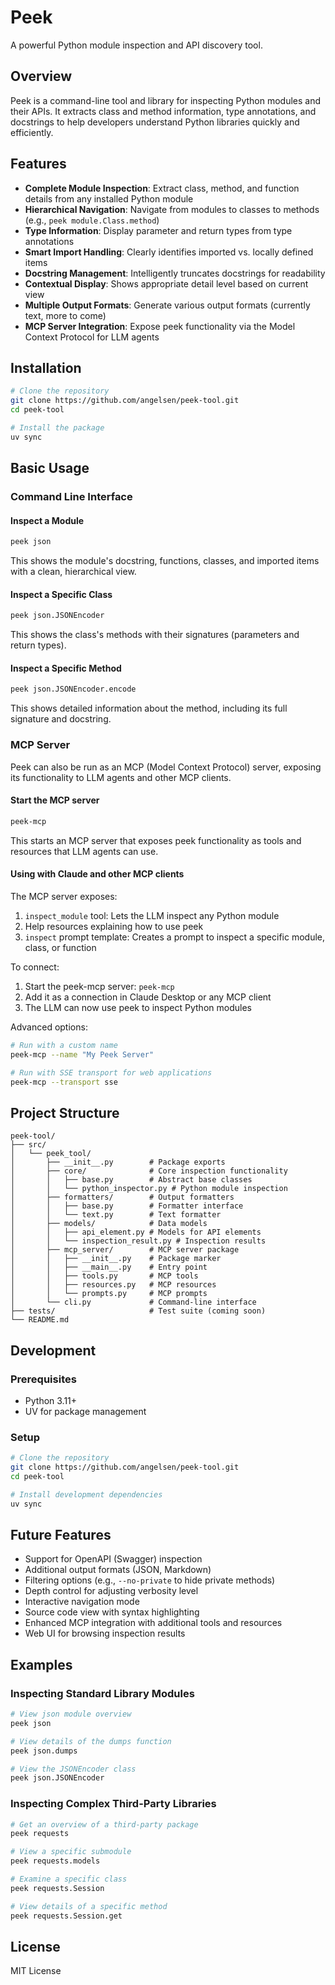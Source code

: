 # Peek

A powerful Python module inspection and API discovery tool.

## Overview

Peek is a command-line tool and library for inspecting Python modules and their APIs. It extracts class and method information, type annotations, and docstrings to help developers understand Python libraries quickly and efficiently.

## Features

- **Complete Module Inspection**: Extract class, method, and function details from any installed Python module
- **Hierarchical Navigation**: Navigate from modules to classes to methods (e.g., `peek module.Class.method`)
- **Type Information**: Display parameter and return types from type annotations
- **Smart Import Handling**: Clearly identifies imported vs. locally defined items
- **Docstring Management**: Intelligently truncates docstrings for readability
- **Contextual Display**: Shows appropriate detail level based on current view
- **Multiple Output Formats**: Generate various output formats (currently text, more to come)
- **MCP Server Integration**: Expose peek functionality via the Model Context Protocol for LLM agents

## Installation

```bash
# Clone the repository
git clone https://github.com/angelsen/peek-tool.git
cd peek-tool

# Install the package
uv sync
```

## Basic Usage

### Command Line Interface

#### Inspect a Module

```bash
peek json
```

This shows the module's docstring, functions, classes, and imported items with a clean, hierarchical view.

#### Inspect a Specific Class

```bash
peek json.JSONEncoder
```

This shows the class's methods with their signatures (parameters and return types).

#### Inspect a Specific Method

```bash
peek json.JSONEncoder.encode
```

This shows detailed information about the method, including its full signature and docstring.

### MCP Server

Peek can also be run as an MCP (Model Context Protocol) server, exposing its functionality to LLM agents and other MCP clients.

#### Start the MCP server

```bash
peek-mcp
```

This starts an MCP server that exposes peek functionality as tools and resources that LLM agents can use.

#### Using with Claude and other MCP clients

The MCP server exposes:

1. `inspect_module` tool: Lets the LLM inspect any Python module
2. Help resources explaining how to use peek
3. `inspect` prompt template: Creates a prompt to inspect a specific module, class, or function

To connect:
1. Start the peek-mcp server: `peek-mcp`
2. Add it as a connection in Claude Desktop or any MCP client
3. The LLM can now use peek to inspect Python modules

Advanced options:
```bash
# Run with a custom name
peek-mcp --name "My Peek Server"

# Run with SSE transport for web applications
peek-mcp --transport sse
```

## Project Structure

```
peek-tool/
├── src/
│   └── peek_tool/
│       ├── __init__.py        # Package exports
│       ├── core/              # Core inspection functionality
│       │   ├── base.py        # Abstract base classes
│       │   └── python_inspector.py # Python module inspection
│       ├── formatters/        # Output formatters
│       │   ├── base.py        # Formatter interface
│       │   └── text.py        # Text formatter
│       ├── models/            # Data models
│       │   ├── api_element.py # Models for API elements
│       │   └── inspection_result.py # Inspection results
│       ├── mcp_server/        # MCP server package
│       │   ├── __init__.py    # Package marker
│       │   ├── __main__.py    # Entry point
│       │   ├── tools.py       # MCP tools
│       │   ├── resources.py   # MCP resources
│       │   └── prompts.py     # MCP prompts
│       └── cli.py             # Command-line interface
├── tests/                     # Test suite (coming soon)
└── README.md
```

## Development

### Prerequisites

- Python 3.11+
- UV for package management

### Setup

```bash
# Clone the repository
git clone https://github.com/angelsen/peek-tool.git
cd peek-tool

# Install development dependencies
uv sync
```

## Future Features

- Support for OpenAPI (Swagger) inspection
- Additional output formats (JSON, Markdown)
- Filtering options (e.g., `--no-private` to hide private methods)
- Depth control for adjusting verbosity level
- Interactive navigation mode
- Source code view with syntax highlighting
- Enhanced MCP integration with additional tools and resources
- Web UI for browsing inspection results

## Examples

### Inspecting Standard Library Modules

```bash
# View json module overview
peek json

# View details of the dumps function
peek json.dumps

# View the JSONEncoder class
peek json.JSONEncoder
```

### Inspecting Complex Third-Party Libraries

```bash
# Get an overview of a third-party package
peek requests

# View a specific submodule
peek requests.models

# Examine a specific class
peek requests.Session

# View details of a specific method
peek requests.Session.get
```

## License

MIT License